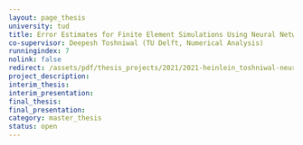 ```yaml
---
layout: page_thesis
university: tud
title: Error Estimates for Finite Element Simulations Using Neural Networks
co-supervisor: Deepesh Toshniwal (TU Delft, Numerical Analysis)
runningindex: 7
nolink: false
redirect: /assets/pdf/thesis_projects/2021/2021-heinlein_toshniwal-neural_networks_error_estimation/project_description.pdf
project_description:
interim_thesis:
interim_presentation:
final_thesis:
final_presentation:
category: master_thesis
status: open
---
```

